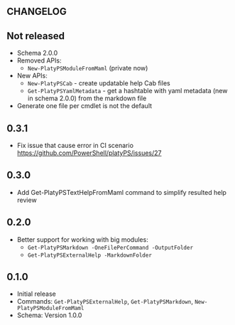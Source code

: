 CHANGELOG
-------------

## Not released

*   Schema 2.0.0
*   Removed APIs:
    -   `New-PlatyPSModuleFromMaml` (private now)
*   New APIs:    
    -   `New-PlatyPSCab` - create updatable help Cab files
    -   `Get-PlatyPSYamlMetadata` - get a hashtable with yaml metadata (new in schema 2.0.0) from the markdown file
*   Generate one file per cmdlet is not the default

## 0.3.1

*   Fix issue that cause error in CI scenario https://github.com/PowerShell/platyPS/issues/27

## 0.3.0

*   Add Get-PlatyPSTextHelpFromMaml command to simplify resulted help review

## 0.2.0

*   Better support for working with big modules:
    *   `Get-PlatyPSMarkdown -OneFilePerCommand -OutputFolder`
    *   `Get-PlatyPSExternalHelp -MarkdownFolder`

## 0.1.0

*   Initial release
*   Commands: `Get-PlatyPSExternalHelp`, `Get-PlatyPSMarkdown`, `New-PlatyPSModuleFromMaml`
*   Schema: Version 1.0.0
